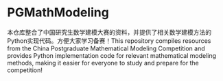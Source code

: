 # PGMathModeling
本仓库整合了中国研究生数学建模大赛的资料，并提供了相关数学建模方法的Python实现代码。方便大家学习备赛！This repository compiles resources from the China Postgraduate Mathematical Modeling Competition and provides Python implementation code for relevant mathematical modeling methods, making it easier for everyone to study and prepare for the competition!
